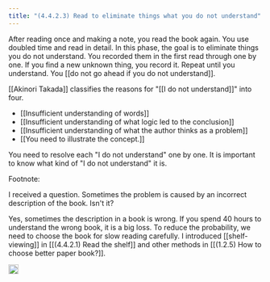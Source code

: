 ```yaml
---
title: "(4.4.2.3) Read to eliminate things what you do not understand"
---
```


After reading once and making a note, you read the book again. You use doubled time and read in detail. In this phase, the goal is to eliminate things you do not understand. You recorded them in the first read through one by one. If you find a new unknown thing, you record it. Repeat until you understand. You [[do not go ahead if you do not understand]].

[[Akinori Takada]] classifies the reasons for "[[I do not understand]]" into four.

- [[Insufficient understanding of words]]
- [[Insufficient understanding of what logic led to the conclusion]]
- [[Insufficient understanding of what the author thinks as a problem]]
- [[You need to illustrate the concept.]]

You need to resolve each "I do not understand" one by one. It is important to know what kind of "I do not understand" it is.

Footnote:

I received a question. Sometimes the problem is caused by an incorrect description of the book. Isn't it?

Yes, sometimes the description in a book is wrong. If you spend 40 hours to understand the wrong book, it is a big loss. To reduce the probability, we need to choose the book for slow reading carefully. I introduced [[shelf-viewing]] in [[(4.4.2.1) Read the shelf]] and other methods in [[(1.2.5) How to choose better paper book?]].

<img src='https://scrapbox.io/api/pages/nishio-en/en/icon' alt='en.icon' height="19.5"/>